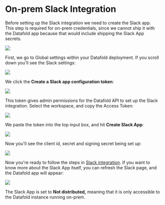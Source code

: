 # On-prem Slack Integration

Before setting up the Slack integration we need to create the Slack app. This step is required for on-prem credentials, since we cannot ship it with the Datafold app because that would include shipping the Slack App secrets.

![](<../../../.gitbook/assets/image (16).png>)

First, we go to Global settings within your Datafold deployment. If you scroll down you'll see the Slack settings:

![](<../../../.gitbook/assets/image (270).png>)

We click the **Create a Slack app configuration token**:

![](<../../../.gitbook/assets/image (70).png>)

This token gives admin permissions for the Datafold API to set up the Slack integration. Select the workspace, and copy the Access Token:

![](<../../../.gitbook/assets/image (208).png>)

We paste the token into the top input box, and hit **Create Slack App**:

![](<../../../.gitbook/assets/image (151).png>)

Now you'll see the client id, secret and signing secret being set up:

![](<../../../.gitbook/assets/image (19).png>)

Now you're ready to follow the steps in [Slack integration](./). If you want to know more about the Slack App itself, you can refresh the Slack page, and the Datafold app will appear:

![](<../../../.gitbook/assets/image (35).png>)

The Slack App is set to **Not distributed,** meaning that it is only accessible to the Datafold instance running on-prem.

